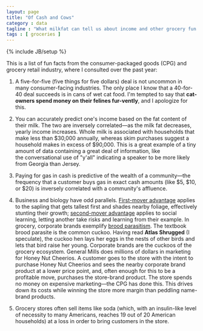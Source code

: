 ```yaml
---
layout: page
title: "Of Cash and Cows"
category : data
tagline : "What milkfat can tell us about income and other grocery fun facts"
tags : [ groceries ]
---
```

{% include JB/setup %}

This is a list of fun facts from the consumer-packaged goods (CPG) and grocery retail industry, where I consulted over the past year:

1. A five-for-five (five things for five dollars) deal is not uncommon in many consumer-facing industries. The only place I know that a 40-for-40 deal succeeds is in cans of wet cat food.
I'm tempted to say that **cat-owners spend money on their felines fur-vently**, and I apologize for this.

2. You can accurately predict one's income based on the fat content of their milk. The two are inversely 
correlated&#8212;as the milk fat decreases, yearly income increases. Whole milk is associated
with households that make less than $30,000 annually, whereas skim purchases suggest a household makes in excess of $90,000. 
This is a great example of a tiny amount of data containing a great deal of information, like                                                                                                             
the conversational use of "y'all" indicating a speaker to be more likely from Georgia than Jersey. 

3. Paying for gas in cash is predictive of the wealth of a community&#8212;the frequency that a customer 
buys gas in exact cash amounts (like $5, $10, or $20) is inversely correlated with a community's affluence.

4. Business and biology have odd parallels. [First-mover advantage](http://en.wikipedia.org/wiki/First-mover_advantage) applies to the sapling that gets tallest first and shades nearby foliage,
effectively stunting their growth; [second-mover advantage](http://en.wikipedia.org/wiki/Second-mover_advantage#Second-mover_advantage) applies to social learning, letting another take risks
and learning from their example. In grocery, corporate brands exemplify [brood parasitism](http://en.wikipedia.org/wiki/Brood_parasite). The textbook brood parasite is the common cuckoo.
Having read **Atlas Shrugged** (I speculate), the cuckoo hen lays her eggs in the nests of other birds and lets that bird raise her young. Corporate brands are the cuckoos of the grocery ecosystem. 
General Mills does millions of dollars in marketing for Honey Nut Cheerios. A customer goes to the store 
with the intent to purchase Honey Nut Cheerios and sees the nearby corporate brand product at a lower price point, and, often
enough for this to be a profitable move, purchases the store-brand product. The store spends no money on expensive 
marketing&#8212;the CPG has done this. This drives down its costs while winning the store more margin
than peddling name-brand products.

5. Grocery stores often sell items like soda (which, with an insulin-like level of necessity to many Americans, 
reaches 19 out of 20 American households) at a loss in order to bring customers in the store.
